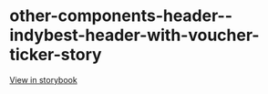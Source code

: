 # other-components-header--indybest-header-with-voucher-ticker-story

[View in storybook](https://raw.githack.com/Independent-Digital-News-and-Media-Ltd/indy-branch-review/PR-7827-sb/index.html?path=/story/other-components-header--indybest-header-with-voucher-ticker-story)
